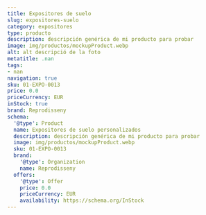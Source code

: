```yaml
---
title: Expositores de suelo
slug: expositores-suelo
category: expositores
type: producto
description: descripción genérica de mi producto para probar
image: img/productos/mockupProduct.webp
alt: alt descripció de la foto
metatitle: .nan
tags:
- nan
navigation: true
sku: 01-EXPO-0013
price: 0.0
priceCurrency: EUR
inStock: true
brand: Reprodisseny
schema:
  '@type': Product
  name: Expositores de suelo personalizados
  description: descripción genérica de mi producto para probar
  image: img/productos/mockupProduct.webp
  sku: 01-EXPO-0013
  brand:
    '@type': Organization
    name: Reprodisseny
  offers:
    '@type': Offer
    price: 0.0
    priceCurrency: EUR
    availability: https://schema.org/InStock
---
```

